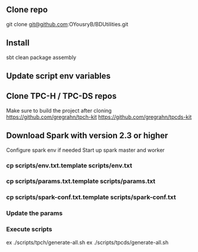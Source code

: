 ## Clone repo 
git clone git@github.com:OYousryB/BDUtilities.git

## Install 
sbt clean package assembly

## Update script env variables

## Clone TPC-H / TPC-DS repos
Make sure to build the project after cloning
https://github.com/gregrahn/tpch-kit
https://github.com/gregrahn/tpcds-kit

## Download Spark with version 2.3 or higher
Configure spark env if needed 
Start up spark master and worker

### cp scripts/env.txt.template scripts/env.txt

### cp scripts/params.txt.template scripts/params.txt
### cp scripts/spark-conf.txt.template scripts/spark-conf.txt

### Update the params 

### Execute scripts

ex ./scripts/tpch/generate-all.sh
ex ./scripts/tpcds/generate-all.sh
